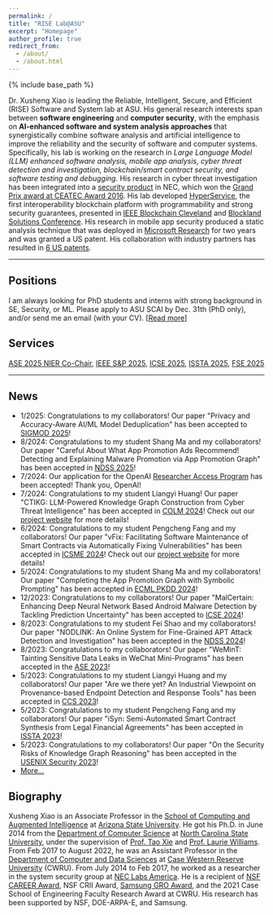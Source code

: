 ```yaml
---
permalink: /
title: "RISE Lab@ASU"
excerpt: "Homepage"
author_profile: true
redirect_from: 
  - /about/
  - /about.html
---
```


{% include base_path %}

Dr. Xusheng Xiao is leading the Reliable, Intelligent, Secure, and Efficient (RISE) Software and System lab at ASU. His general research interests span between **software engineering** and **computer security**, with the emphasis on **AI-enhanced software and system analysis approaches** that synergistically combine software analysis and artificial intelligence to improve the reliability and the security of software and computer systems. Specifically, his lab is working on the research in _Large Language Model (LLM) enhanced software analysis, mobile app analysis, cyber threat detection and investigation, blockchain/smart contract security, and software testing and debugging_. His research in cyber threat investigation has been integrated into a [security product](https://www.nec.com/en/global/techrep/journal/g16/n01/160110.html) in NEC, which won the [Grand Prix award at CEATEC Award 2016](http://archive.ceatec.com/2016/en/award/award01_02.html#awtown). His lab developed [HyperService](https://github.com/HyperService-Consortium), the first interoperability blockchain platform with programmability and strong security guarantees, presented in [IEEE Blockchain Cleveland](http://www.clevelandieee.org/events/hyperservice-interoperability-and-programmability-across-heterogeneous-blockchains) and [Blockland Solutions Conference](https://www.blocklandsolutions.com/page/1435903/speakers). His research in mobile app security produced a static analysis technique that was deployed in [Microsoft Research](https://www.microsoft.com/en-us/research/project/touchdevelop/) for two years and was granted a US patent. His collaboration with industry partners has resulted in [6 US patents](/publications/#patent). 


<hr/>

## Positions
I am always looking for PhD students and interns with strong background in SE, Security, or ML. Please apply to ASU SCAI by Dec. 31th (PhD only), and/or send me an email (with your CV). \[[Read more](positions/)\]

## Services
[ASE 2025 NIER Co-Chair](https://conf.researchr.org/track/ase-2025/ase-2025-nier-track), [IEEE S&P 2025](https://sp2025.ieee-security.org/), [ICSE 2025](https://conf.researchr.org/track/icse-2025), [ISSTA 2025](https://conf.researchr.org/home/issta-2025), [FSE 2025](https://conf.researchr.org/home/fse-2025)

<hr/>

## News
* 1/2025: Congratulations to my collaborators! Our paper "Privacy and Accuracy-Aware AI/ML Model Deduplication" has been accepted to [SIGMOD 2025](https://2025.sigmod.org/)!
* 8/2024: Congratulations to my student Shang Ma and my collaborators! Our paper "Careful About What App Promotion Ads Recommend! Detecting and Explaining Malware Promotion via App Promotion Graph" has been accepted in [NDSS 2025](https://www.ndss-symposium.org/ndss2025)!
* 7/2024: Our application for the OpenAI [Researcher Access Program](https://openai.com/form/researcher-access-program/) has been accepted! Thank you, OpenAI!
* 7/2024: Congratulations to my student Liangyi Huang! Our paper "CTIKG: LLM-Powered Knowledge Graph Construction from Cyber Threat Intelligence" has been accepted in [COLM 2024](https://colmweb.org/)! Check out our [project website](https://github.com/ctikgresearch/GTIKGResearch) for more details!
* 6/2024: Congratulations to my student Pengcheng Fang and my collaborators! Our paper "vFix: Facilitating Software Maintenance of Smart Contracts via Automatically Fixing Vulnerabilities" has been accepted in [ICSME 2024](https://conf.researchr.org/track/icsme-2024)! Check out our [project website](https://github.com/vfixresearch/vFix) for more details! 
* 5/2024: Congratulations to my student Shang Ma and my collaborators! Our paper "Completing the App Promotion Graph with Symbolic Prompting" has been accepted in [ECML PKDD 2024](https://ecmlpkdd.org/2024/)!
* 12/2023: Congratulations to my collaborators! Our paper "MalCertain: Enhancing Deep Neural Network Based Android Malware Detection by Tackling Prediction Uncertainty" has been accepted to [ICSE 2024](https://conf.researchr.org/home/icse-2024)!
* 8/2023: Congratulations to my student Fei Shao and my collaborators! Our paper "NODLINK: An Online System for Fine-Grained APT Attack Detection and Investigation" has been accepted in the [NDSS 2024](https://www.ndss-symposium.org/ndss2024/)!
* 8/2023: Congratulations to my collaborators! Our paper "WeMinT: Tainting Sensitive Data Leaks in WeChat Mini-Programs" has been accepted in the [ASE 2023](https://conf.researchr.org/home/ase-2023)!
* 5/2023: Congratulations to my student Liangyi Huang and my collaborators! Our paper "Are we there yet? An Industrial Viewpoint on Provenance-based Endpoint Detection and Response Tools" has been accepted in [CCS 2023](https://www.sigsac.org/ccs/CCS2023/)!
* 5/2023: Congratulations to my student Pengcheng Fang and my collaborators! Our paper "iSyn: Semi-Automated Smart Contract Synthesis from Legal Financial Agreements" has been accepted in [ISSTA 2023](https://conf.researchr.org/home/issta-2023)!
* 5/2023: Congratulations to my collaborators! Our paper "On the Security Risks of Knowledge Graph Reasoning" has been accepted in the [USENIX Security 2023](https://www.usenix.org/conference/usenixsecurity23)!
* [More...](/news/)

## Biography

Xusheng Xiao is an Associate Professor in the [School of Computing and Augmented Intelligence](https://scai.engineering.asu.edu/) at [Arizona State University](https://www.asu.edu/). He got his Ph.D. in June 2014 from the [Department of Computer Science](https://www.csc.ncsu.edu/) at [North Carolina State University](https://www.ncsu.edu/), under the supervision of [Prof. Tao Xie](https://taoxiease.github.io/) and [Prof. Laurie Williams](https://collaboration.csc.ncsu.edu/laurie/). From Feb 2017 to August 2022, he was an Assistant Professor in the [Department of Computer and Data Sciences](https://engineering.case.edu/computer-and-data-sciences) at [Case Western Reserve University](www.case.edu) (CWRU). From July 2014 to Feb 2017, he worked as a researcher in the system security group at [NEC Labs America](https://www.nec-labs.com/). He is a recipient of [NSF CAREER Award](https://thedaily.case.edu/computer-researcher-awarded-nsf-career-award/), NSF CRII Award, [Samsung GRO Award](https://www.sait.samsung.co.kr/saithome/about/collabo_overview.do), and the 2021 Case School of Engineering Faculty Research Award at CWRU. His research has been supported by NSF, DOE-ARPA-E, and Samsung. 


